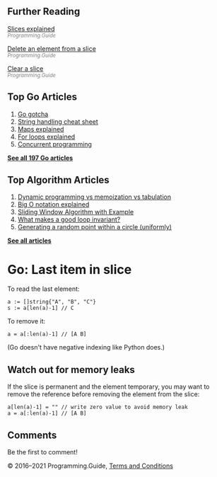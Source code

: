 <span class="underline"></span>

<span class="underline"></span>

Further Reading
---------------

[Slices explained](slices-explained.html)  
<span style="color: grey; font-style: italic; font-size: smaller">Programming.Guide</span>

[Delete an element from a slice](delete-element-slice.html)  
<span style="color: grey; font-style: italic; font-size: smaller">Programming.Guide</span>

[Clear a slice](clear-slice.html)  
<span style="color: grey; font-style: italic; font-size: smaller">Programming.Guide</span>

Top Go Articles
---------------

1.  [Go gotcha](go-gotcha.html)
2.  [String handling cheat sheet](string-functions-reference-cheat-sheet.html)
3.  [Maps explained](maps-explained.html)
4.  [For loops explained](for-loop.html)
5.  [Concurrent programming](go-concurrency-tutorial.html)

[**See all 197 Go articles**](index.html)

<span class="underline"></span>

Top Algorithm Articles
----------------------

1.  [Dynamic programming vs memoization vs tabulation](../dynamic-programming-vs-memoization-vs-tabulation.html)
2.  [Big O notation explained](../big-o-notation-explained.html)
3.  [Sliding Window Algorithm with Example](../sliding-window-example.html)
4.  [What makes a good loop invariant?](../what-makes-a-good-loop-invariant.html)
5.  [Generating a random point within a circle (uniformly)](../random-point-within-circle.html)

[**See all articles**](../index.html)

Go: Last item in slice
======================

To read the last element:

    a := []string{"A", "B", "C"}
    s := a[len(a)-1] // C

To remove it:

    a = a[:len(a)-1] // [A B]

(Go doesn't have negative indexing like Python does.)

Watch out for memory leaks
--------------------------

If the slice is permanent and the element temporary, you may want to remove the reference before removing the element from the slice:

    a[len(a)-1] = "" // write zero value to avoid memory leak
    a = a[:len(a)-1] // [A B]

Comments
--------

Be the first to comment!

© 2016–2021 Programming.Guide, [Terms and Conditions](../terms-and-conditions.html)
